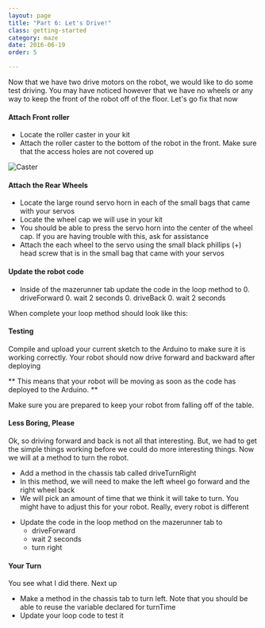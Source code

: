 ```yaml
---
layout: page
title: "Part 6: Let's Drive!"
class: getting-started
category: maze
date: 2016-06-19
order: 5

---
```


Now that we have two drive motors on the robot, we would like to do some test driving. You may have noticed however that we have no wheels or any way to keep the front of the robot off of the floor. Let's go fix that now

#### Attach Front roller

* Locate the roller caster in your kit
* Attach the roller caster to the bottom of the robot in the front. Make sure that the access holes are not covered up

![Caster]({{site.baseurl}}/assets/mazerunner/caster_attach.jpg)

#### Attach the Rear Wheels

* Locate the large round servo horn in each of the small bags that came with your servos
* Locate the wheel cap we will use in your kit
* You should be able to press the servo horn into the center of the wheel cap. If you are having trouble with this, ask for assistance
* Attach the each wheel to the servo using the small black phillips (+) head screw that is in the small bag that came with your servos

#### Update the robot code

* Inside of the mazerunner tab update the code in the loop method to
    0. driveForward
    0. wait 2 seconds
    0. driveBack
    0. wait 2 seconds

When complete your loop method should look like this:

<script src="https://gist.github.com/dennisburton/957e0398c008c71855ed94a80167c292.js"></script>


#### Testing

Compile and upload your current sketch to the Arduino to make sure it is working correctly. Your robot should now drive forward and backward after deploying

** This means that your robot will be moving as soon as the code has deployed to the Arduino. **

Make sure you are prepared to keep your robot from falling off of the table.


#### Less Boring, Please

Ok, so driving forward and back is not all that interesting. But, we had to get the simple things working before we could do more interesting things. Now we will at a method to turn the robot.

* Add a method in the chassis tab called driveTurnRight
* In this method, we will need to make the left wheel go forward and the right wheel back
* We will pick an amount of time that we think it will take to turn. You might have to adjust this for your robot. Really, every robot is different


<script src="https://gist.github.com/dennisburton/a8117494673a13bc8767b286a0d6107d.js"></script>

* Update the code in the loop method on the mazerunner tab to
    * driveForward
    * wait 2 seconds
    * turn right

<script src="https://gist.github.com/dennisburton/e3ddfe3732a3b5496631b81b50841d0e.js"></script>


#### Your Turn

You see what I did there. Next up

* Make a method in the chassis tab to turn left. Note that you should be able to reuse the variable declared for turnTime
* Update your loop code to test it